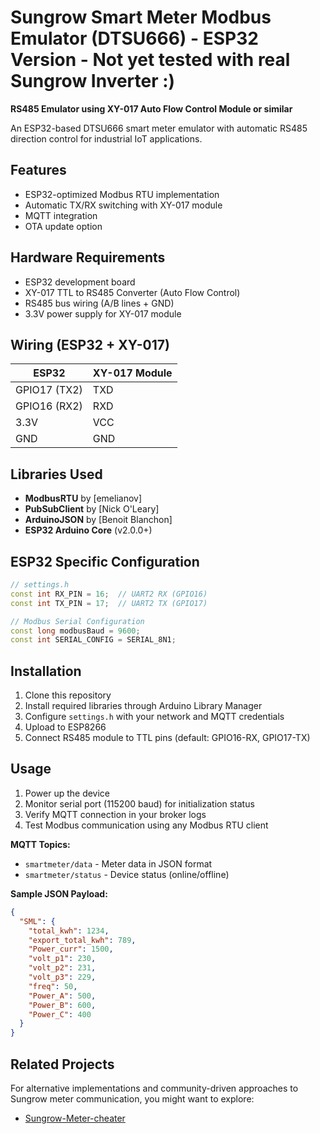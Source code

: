 # Sungrow Smart Meter Modbus Emulator (DTSU666) - ESP32 Version - Not yet tested with real Sungrow Inverter :)

**RS485 Emulator using XY-017 Auto Flow Control Module or similar**

An ESP32-based DTSU666 smart meter emulator with automatic RS485 direction control for industrial IoT applications.

## Features
- ESP32-optimized Modbus RTU implementation
- Automatic TX/RX switching with XY-017 module
- MQTT integration
- OTA update option


## Hardware Requirements
- ESP32 development board
- XY-017 TTL to RS485 Converter (Auto Flow Control)
- RS485 bus wiring (A/B lines + GND)
- 3.3V power supply for XY-017 module

## Wiring (ESP32 + XY-017)
| ESP32         | XY-017 Module |
|---------------|---------------|
| GPIO17 (TX2)  | TXD            |
| GPIO16 (RX2)  | RXD            |
| 3.3V          | VCC           |
| GND           | GND           |


## Libraries Used
- **ModbusRTU** by [emelianov]
- **PubSubClient** by [Nick O'Leary]
- **ArduinoJSON** by [Benoit Blanchon]
- **ESP32 Arduino Core** (v2.0.0+)

## ESP32 Specific Configuration
```cpp
// settings.h
const int RX_PIN = 16;  // UART2 RX (GPIO16)
const int TX_PIN = 17;  // UART2 TX (GPIO17)

// Modbus Serial Configuration
const long modbusBaud = 9600;
const int SERIAL_CONFIG = SERIAL_8N1;
```
## Installation
1. Clone this repository
2. Install required libraries through Arduino Library Manager
3. Configure `settings.h` with your network and MQTT credentials
4. Upload to ESP8266
5. Connect RS485 module to TTL pins (default: GPIO16-RX, GPIO17-TX)

## Usage
1. Power up the device
2. Monitor serial port (115200 baud) for initialization status
3. Verify MQTT connection in your broker logs
4. Test Modbus communication using any Modbus RTU client

**MQTT Topics:**
- `smartmeter/data` - Meter data in JSON format
- `smartmeter/status` - Device status (online/offline)

**Sample JSON Payload:**
```json
{
  "SML": {
    "total_kwh": 1234,
    "export_total_kwh": 789,
    "Power_curr": 1500,
    "volt_p1": 230,
    "volt_p2": 231,
    "volt_p3": 229,
    "freq": 50,
    "Power_A": 500,
    "Power_B": 600,
    "Power_C": 400
  }
}
```
## Related Projects

For alternative implementations and community-driven approaches to Sungrow meter communication, you might want to explore:

- [Sungrow-Meter-cheater](https://github.com/Linux-RISC/Sungrow-Meter-cheater)